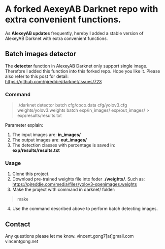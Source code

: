 # A forked AexeyAB Darknet repo with extra convenient functions.

As **AlexeyAB updates** frequently, hereby I added a stable version of AlexeyAB Darknet with extra convenient functions.


## Batch images detector

The **detector** function in AlexeyAB Darknet only support single image. Therefore I added this function into this forked repo. Hope you like it. Please also refer to this post for detail:
https://github.com/pjreddie/darknet/issues/723

### Command
>./darknet detector batch cfg/coco.data cfg/yolov3.cfg weights/yolov3.weights batch exp/in_images/ exp/out_images/ > exp/results/results.txt

Parameter explain:
1. The input images are: **in_images/**
2. The output images are: **out_images/**
3. The detection classes with percentage is saved in: **exp/results/results.txt**

### Usage
1. Clone this project.
2. Download pre-trained weights file into foder **./weights/**. Such as: 
https://pjreddie.com/media/files/yolov3-openimages.weights
3. Make the project with command in darknet/ folder: 
>make
4. Use the command described above to perform batch detecting images.

## Contact
Any questions please let me know.
vincent.gong7[at]gmail.com
vincentgong.net
